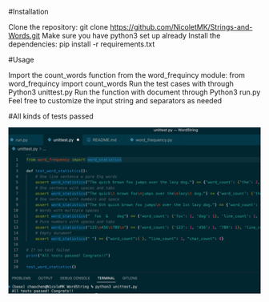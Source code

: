 #Installation

Clone the repository: git clone https://github.com/NicoletMK/Strings-and-Words.git
Make sure you have python3 set up already
Install the dependencies: pip install -r requirements.txt

#Usage

Import the count_words function from the word_frequincy module: from word_frequincy import count_words
Run the test cases with through Python3 unittest.py
Run the function with document through Python3 run.py
Feel free to customize the input string and separators as needed

#All kinds of tests passed

![Tests Result](https://github.com/NicoletMK/Strings-and-Words/blob/694ba7acfd13a5fab312837ae0bf153ddfd7c132/Tests%20Result.png)
